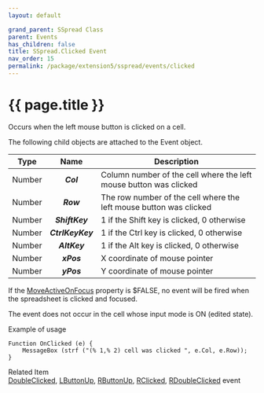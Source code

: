 ```yaml
---
layout: default

grand_parent: SSpread Class
parent: Events
has_children: false
title: SSpread.Clicked Event
nav_order: 15
permalink: /package/extension5/sspread/events/clicked
---
```

# {{ page.title }}

Occurs when the left mouse button is clicked on a cell.

The following child objects are attached to the Event object.

| Type   |       Name       | Description                                                        |
|--------|:----------------:|--------------------------------------------------------------------|
| Number |     **_Col_**    | Column number of the cell where the left mouse button was clicked  |
| Number |     **_Row_**    | The row number of the cell where the left mouse button was clicked |
| Number |  **_ShiftKey_**  | 1 if the Shift key is clicked, 0 otherwise                         |
| Number | **_CtrlKeyKey_** | 1 if the Ctrl key is clicked, 0 otherwise                          |
| Number |   **_AltKey_**   | 1 if the Alt key is clicked, 0 otherwise                           |
| Number |    **_xPos_**    | X coordinate of mouse pointer                                      |
| Number |    **_yPos_**    | Y coordinate of mouse pointer                                      |

If the <a href="/package/extension5/sspread/properties/moveactiveonfocus">MoveActiveOnFocus</a> property is $FALSE, no event will be fired when the spreadsheet is clicked and focused.

The event does not occur in the cell whose input mode is ON (edited state).

Example of usage <br>
```
Function OnClicked (e) {
    MessageBox (strf ("(% 1,% 2) cell was clicked ", e.Col, e.Row));
}
```

Related Item<br>
<a href="/package/extension5/sspread/events/doubleclicked">DoubleClicked</a>, <a href="/package/extension5/sspread/events/lbuttonup">LButtonUp</a>, <a href="/package/extension5/sspread/events/rbutoonup">RButtonUp</a>, <a href="/package/extension5/sspread/events/rclicked">RClicked</a>, <a href="/package/extension5/sspread/events/rdoubleclicked">RDoubleClicked</a> event